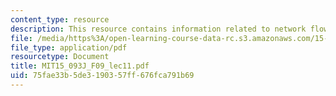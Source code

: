 ```yaml
---
content_type: resource
description: This resource contains information related to network flows II.
file: /media/https%3A/open-learning-course-data-rc.s3.amazonaws.com/15-093j-optimization-methods-fall-2009/75fae33b5de3190357ff676fca791b69_MIT15_093J_F09_lec11.pdf
file_type: application/pdf
resourcetype: Document
title: MIT15_093J_F09_lec11.pdf
uid: 75fae33b-5de3-1903-57ff-676fca791b69
---
```

